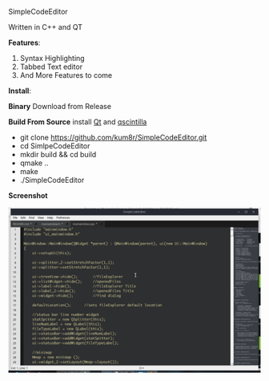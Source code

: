 SimpleCodeEditor

Written in C++ and QT

**Features**:
    <ol>
        <li>Syntax Highlighting</li>
        <li>Tabbed Text editor</li>
        <li>And More Features to come</li>
    </ol>

**Install**:

**Binary**
Download from <a src="https://github.com/kum8r/SimpleCodeEditor/releases">Release</a>

**Build From Source**
install [Qt](https://qt.io "Qt")  and [qscintilla](https://www.riverbankcomputing.com "qscintilla")

- git clone https://github.com/kum8r/SimpleCodeEditor.git
- cd SimlpeCodeEditor
- mkdir build && cd build
- qmake ..
- make
- ./SimpleCodeEditor

<b>Screenshot</b>

<p align="center">
    <img src="./Screenshot/screenshot3.png" title="SimpleCodeEditor">
</p>

[qt]: http://qt.io
